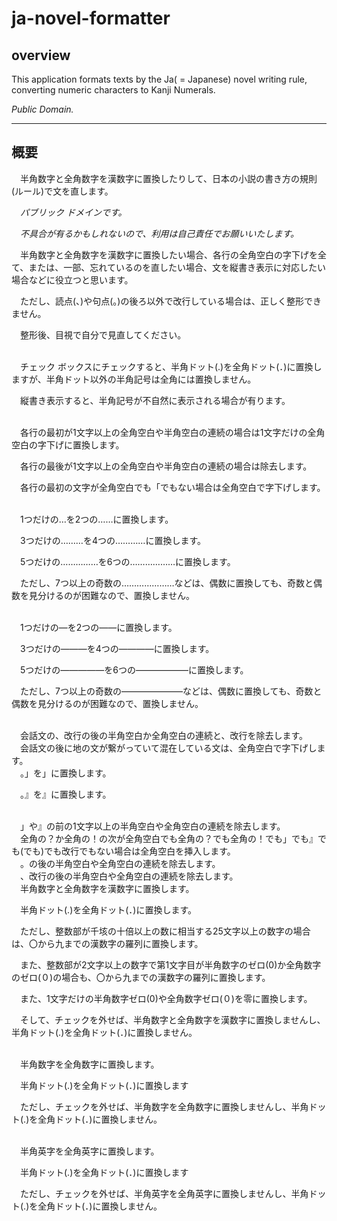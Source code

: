 # ja-novel-formatter

## overview

This application formats texts by the Ja( = Japanese) novel writing rule, converting numeric characters to Kanji Numerals.

*Public Domain.*

---

## 概要

　半角数字と全角数字を漢数字に置換したりして、日本の小説の書き方の規則(ルール)で文を直します。

　*パブリック ドメインです。*

　*不具合が有るかもしれないので、利用は自己責任でお願いいたします。*

　半角数字と全角数字を漢数字に置換したい場合、各行の全角空白の字下げを全て、または、一部、忘れているのを直したい場合、文を縦書き表示に対応したい場合などに役立つと思います。

　ただし、読点(、)や句点(。)の後ろ以外で改行している場合は、正しく整形できません。

　整形後、目視で自分で見直してください。

<br />
　チェック ボックスにチェックすると、半角ドット(.)を全角ドット(．)に置換しますが、半角ドット以外の半角記号は全角には置換しません。

　縦書き表示すると、半角記号が不自然に表示される場合が有ります。

<br />
　各行の最初が1文字以上の全角空白や半角空白の連続の場合は1文字だけの全角空白の字下げに置換します。

　各行の最後が1文字以上の全角空白や半角空白の連続の場合は除去します。

　各行の最初の文字が全角空白でも「でもない場合は全角空白で字下げします。

<br />
　1つだけの…を2つの……に置換します。

　3つだけの………を4つの…………に置換します。

　5つだけの……………を6つの………………に置換します。

　ただし、7つ以上の奇数の…………………などは、偶数に置換しても、奇数と偶数を見分けるのが困難なので、置換しません。

<br />
　1つだけの―を2つの――に置換します。

　3つだけの―――を4つの――――に置換します。

　5つだけの―――――を6つの――――――に置換します。

　ただし、7つ以上の奇数の―――――――などは、偶数に置換しても、奇数と偶数を見分けるのが困難なので、置換しません。

<br />
　会話文の、改行の後の半角空白か全角空白の連続と、改行を除去します。

<br />
　会話文の後に地の文が繋がっていて混在している文は、全角空白で字下げします。

<br />
　。」を」に置換します。

　。』を』に置換します。

<br />
　」や』の前の1文字以上の半角空白や全角空白の連続を除去します。

<br />
　全角の？か全角の！の次が全角空白でも全角の？でも全角の！でも」でも』でも(でも)でも改行でもない場合は全角空白を挿入します。

<br />
　。の後の半角空白や全角空白の連続を除去します。

<br />
　、改行の後の半角空白や全角空白の連続を除去します。

<br />
　半角数字と全角数字を漢数字に置換します。

　半角ドット(.)を全角ドット(．)に置換します。

　ただし、整数部が千垓の十倍以上の数に相当する25文字以上の数字の場合は、〇から九までの漢数字の羅列に置換します。

　また、整数部が2文字以上の数字で第1文字目が半角数字のゼロ(0)か全角数字のゼロ(０)の場合も、〇から九までの漢数字の羅列に置換します。

　また、1文字だけの半角数字ゼロ(0)や全角数字ゼロ(０)を零に置換します。

　そして、チェックを外せば、半角数字と全角数字を漢数字に置換しませんし、半角ドット(.)を全角ドット(．)に置換しません。

<br />
　半角数字を全角数字に置換します。

　半角ドット(.)を全角ドット(．)に置換します

　ただし、チェックを外せば、半角数字を全角数字に置換しませんし、半角ドット(.)を全角ドット(．)に置換しません。

<br />
　半角英字を全角英字に置換します。

　半角ドット(.)を全角ドット(．)に置換します

　ただし、チェックを外せば、半角英字を全角英字に置換しませんし、半角ドット(.)を全角ドット(．)に置換しません。
